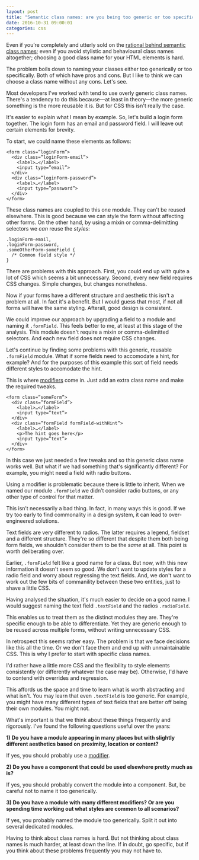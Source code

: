 ```yaml
---
layout: post
title: "Semantic class names: are you being too generic or too specific?"
date: 2016-10-31 09:00:01
categories: css
---
```


Even if you’re completely and utterly sold on the [rational behind semantic class names](http://maintainablecss.com/chapters/semantics/); even if you avoid stylistic and behavioural class names altogether; choosing a good class name for your HTML elements is hard.

The problem boils down to naming your classes either too generically or too specifically. Both of which have pros and cons. But I like to think we can choose a class name without any cons. Let's see.

Most developers I've worked with tend to use overly generic class names. There's a tendency to do this because&mdash;at least in theory&mdash;the more generic something is the more reusable it is. But for CSS this isn't really the case.

It's easier to explain what I mean by example. So, let's build a login form together. The login form has an email and password field. I will leave out certain elements for brevity.

To start, we could name these elements as follows:

    <form class=”loginForm”>
      <div class=”loginForm-email”>
        <label>…</label>
        <input type=”email”>
      </div>
      <div class=”loginForm-password”>
        <label>…</label>
        <input type=”password”>
      </div>
    </form>

These class names are coupled to this one module. They can't be reused elsewhere. This is good because we can style the form without affecting other forms. On the other hand, by using a mixin or comma-delimitting selectors we *can* reuse the *styles*:

    .loginForm-email,
    .loginForm-password,
    .someOtherForm-someField {
      /* Common field style */
    }

There are problems with this approach. First, you could end up with quite a lot of CSS which seems a bit unnecessary. Second, every new field requires CSS changes. Simple changes, but changes nonetheless.

Now if your forms have a different structure and aesthetic this isn't a problem at all. In fact it's a benefit. But I would guess that most, if not all forms will have the same styling. Afterall, good design is consistent.

We could improve our approach by upgrading a field to a module and naming it `.formField`. This feels better to me, at least at this stage of the analysis. This module doesn't require a mixin or comma-delimitted selectors. And each new field does not require CSS changes.

Let's continue by finding some problems with this generic, reusable `.formField` module. What if some fields need to accomodate a hint, for example? And for the purposes of this example this sort of field needs different styles to accomodate the hint.

This is where [modifiers](http://maintainablecss.com/chapters/modifiers/) come in. Just add an extra class name and make the required tweaks.

    <form class=”someForm”>
      <div class=”formField”>
        <label>…</label>
        <input type=”text”>
      </div>
      <div class=”formField formField-withHint”>
        <label>…</label>
        <p>The hint goes here</p>
        <input type=”text”>
      </div>
    </form>

In this case we just needed a few tweaks and so this generic class name works well. But what if we had something that's significantly different? For example, you might need a field with radio buttons.

Using a modifier is problematic because there is little to inherit. When we named our module `.formField` we didn’t consider radio buttons, or any other type of control for that matter.

This isn’t necessarily a bad thing. In fact, in many ways this is good. If we try too early to find commonality in a design system, it can lead to over-engineered solutions.

Text fields are very different to radios. The latter requires a legend, fieldset and a different structure. They're so different that despite them both being form fields, we shouldn't consider them to be the *same* at all. This point is worth deliberating over.

Earlier, `.formField` felt like a good name for a class. But now, with this new information it doesn't seem so good. We don't want to update styles for a radio field and worry about regressing the text fields.  And, we don't want to work out the few bits of commanility between these two entities, just to shave a little CSS.

Having analysed the situation, it's much easier to decide on a good name. I would suggest naming the text field `.textField` and the radios `.radioField`.

This enables us to treat them as the distinct modules they are. They're specific enough to be able to differentiate. Yet they are generic enough to be reused across multiple forms, without writing unnecessary CSS.

In retrospect this seems rather easy. The problem is that we face decisions like this all the time. Or we don't face them and end up with unmaintainable CSS. This is why I prefer to start with specific class names.

I'd rather have a little more CSS and the flexibility to style elements consistently (or differently whatever the case may be). Otherwise, I'd have to contend with overrides and regression.

This affords us the space and time to learn what is worth abstracting and what isn't. You may learn that even `.textField` is too generic. For example, you might have many different types of text fields that are better off being their own modules. You might not.

What's important is that we think about these things frequently and rigorously. I've found the following questions useful over the years:

**1) Do you have a module appearing in many places but with slightly different aesthetics based on proximity, location or content?**

If yes, you should probably use a [modifier](http://maintainablecss.com/chapters/modifiers/).

**2) Do you have a component that could be used elsewhere pretty much as is?**

If yes, you should probably convert the module into a component. But, be careful not to name it too generically.

 **3) Do you have a module with many different modifiers? Or are you spending time working out what styles are common to all scenarios?**

If yes, you probably named the module too generically. Split it out into several dedicated modules.

Having to think about class names is hard. But not thinking about class names is much harder, at least down the line. If in doubt, go specific, but if you think about these problems frequently you may not have to.